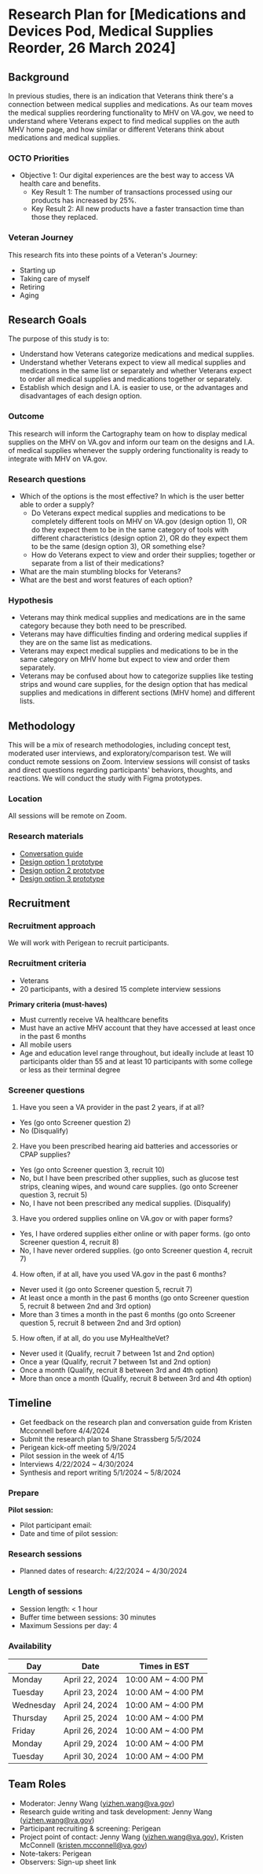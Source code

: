 # Research Plan for [Medications and Devices Pod, Medical Supplies Reorder, 26 March 2024]

## Background

In previous studies, there is an indication that Veterans think there's a connection between medical supplies and medications. As our team moves the medical supplies reordering functionality to MHV on VA.gov, we need to understand where Veterans expect to find medical supplies on the auth MHV home page, and how similar or different Veterans think about medications and medical supplies. 

### OCTO Priorities 

- Objective 1: Our digital experiences are the best way to access VA health care and benefits.
	- Key Result 1: The number of transactions processed using our products has increased by 25%.
 	- Key Result 2: All new products have a faster transaction time than those they replaced.

### Veteran Journey

This research fits into these points of a Veteran's Journey:

- Starting up
- Taking care of myself
- Retiring
- Aging

## Research Goals	

The purpose of this study is to: 

- Understand how Veterans categorize medications and medical supplies.
- Understand whether Veterans expect to view all medical supplies and medications in the same list or separately and whether Veterans expect to order all medical supplies and medications together or separately.
- Establish which design and I.A. is easier to use, or the advantages and disadvantages of each design option.


### Outcome

This research will inform the Cartography team on how to display medical supplies on the MHV on VA.gov and inform our team on the designs and I.A. of medical supplies whenever the supply ordering functionality is ready to integrate with MHV on VA.gov. 

### Research questions

- Which of the options is the most effective? In which is the user better able to order a supply? 
  	- Do Veterans expect medical supplies and medications to be completely different tools on MHV on VA.gov (design option 1), OR do they expect them to be in the same category of tools with different characteristics (design option 2), OR do they expect them to be the same (design option 3), OR something else?
  	- How do Veterans expect to view and order their supplies; together or separate from a list of their medications?
- What are the main stumbling blocks for Veterans?
- What are the best and worst features of each option? 

### Hypothesis

- Veterans may think medical supplies and medications are in the same category because they both need to be prescribed.
- Veterans may have difficulties finding and ordering medical supplies if they are on the same list as medications.
- Veterans may expect medical supplies and medications to be in the same category on MHV home but expect to view and order them separately.
- Veterans may be confused about how to categorize supplies like testing strips and wound care supplies, for the design option that has medical supplies and medications in different sections (MHV home) and different lists. 

## Methodology	

This will be a mix of research methodologies, including concept test, moderated user interviews, and exploratory/comparison test. We will conduct remote sessions on Zoom. Interview sessions will consist of tasks and direct questions regarding participants' behaviors, thoughts, and reactions. We will conduct the study with Figma prototypes. 

### Location

All sessions will be remote on Zoom.

### Research materials 

- [Conversation guide](https://github.com/department-of-veterans-affairs/va.gov-team/blob/master/products/health-care/supply-reordering-tool/research/2024-04-Meds%20and%20supplies%20concept%20testing/Conversation%20guide.md)
- [Design option 1 prototype](https://www.figma.com/proto/o9zkSuKTzHm9eQqHTEN1iz/Medical-supplies-reorder?page-id=505%3A53042&type=design&node-id=505-53043&viewport=315%2C661%2C0.34&t=v2HTVy1zki0uT7TU-9&scaling=min-zoom&starting-point-node-id=505%3A53043&show-proto-sidebar=1)
- [Design option 2 prototype](https://www.figma.com/proto/o9zkSuKTzHm9eQqHTEN1iz/Medical-supplies-reorder?page-id=505%3A53042&type=design&node-id=505-54298&viewport=315%2C661%2C0.34&t=v2HTVy1zki0uT7TU-9&scaling=min-zoom&starting-point-node-id=505%3A54298&show-proto-sidebar=1)
- [Design option 3 prototype](https://www.figma.com/proto/o9zkSuKTzHm9eQqHTEN1iz/Medical-supplies-reorder?page-id=505%3A53042&type=design&node-id=505-55328&viewport=315%2C661%2C0.34&t=v2HTVy1zki0uT7TU-9&scaling=min-zoom&starting-point-node-id=505%3A55328&show-proto-sidebar=1)

	
## Recruitment	

### Recruitment approach

We will work with Perigean to recruit participants. 

### Recruitment criteria

- Veterans
- 20 participants, with a desired 15 complete interview sessions

**Primary criteria (must-haves)**

- Must currently receive VA healthcare benefits
- Must have an active MHV account that they have accessed at least once in the past 6 months
- All mobile users
- Age and education level range throughout, but ideally include at least 10 participants older than 55 and at least 10 participants with some college or less as their terminal degree

### Screener questions

1. Have you seen a VA provider in the past 2 years, if at all? 

* Yes (go onto Screener question 2)
* No (Disqualify)

2. Have you been prescribed hearing aid batteries and accessories or CPAP supplies?

* Yes (go onto Screener question 3, recruit 10)
* No, but I have been prescribed other supplies, such as glucose test strips, cleaning wipes, and wound care supplies. (go onto Screener question 3, recruit 5)
* No, I have not been prescribed any medical supplies. (Disqualify)

3. Have you ordered supplies online on VA.gov or with paper forms? 

* Yes, I have ordered supplies either online or with paper forms. (go onto Screener question 4, recruit 8)
* No, I have never ordered supplies. (go onto Screener question 4, recruit 7)

4. How often, if at all, have you used VA.gov in the past 6 months?
   
* Never used it (go onto Screener question 5, recruit 7)
* At least once a month in the past 6 months (go onto Screener question 5, recruit 8 between 2nd and 3rd option)
* More than 3 times a month in the past 6 months (go onto Screener question 5, recruit 8 between 2nd and 3rd option)

5. How often, if at all, do you use MyHealtheVet?

* Never used it (Qualify, recruit 7 between 1st and 2nd option)
* Once a year (Qualify, recruit 7 between 1st and 2nd option)
* Once a month (Qualify, recruit 8 between 3rd and 4th option)
* More than once a month (Qualify, recruit 8 between 3rd and 4th option)

## Timeline

- Get feedback on the research plan and conversation guide from Kristen Mcconnell before 4/4/2024
- Submit the research plan to Shane Strassberg 5/5/2024
- Perigean kick-off meeting 5/9/2024
- Pilot session in the week of 4/15
- Interviews 4/22/2024 ~ 4/30/2024
- Synthesis and report writing 5/1/2024 ~ 5/8/2024 

### Prepare

**Pilot session:**
* Pilot participant email:
* Date and time of pilot session: 

### Research sessions

* Planned dates of research: 4/22/2024 ~ 4/30/2024

### Length of sessions
* Session length: < 1 hour
* Buffer time between sessions: 30 minutes
* Maximum Sessions per day: 4

### Availability

| Day      | Date        | Times in EST |
| ---------| ----------- |  ------- |
| Monday | April 22, 2024 | 10:00 AM ~ 4:00 PM  |
| Tuesday | April 23, 2024 | 10:00 AM ~ 4:00 PM  |
| Wednesday | April 24, 2024 | 10:00 AM ~ 4:00 PM |
| Thursday | April 25, 2024 | 10:00 AM ~ 4:00 PM |
| Friday | April 26, 2024 | 10:00 AM ~ 4:00 PM  |
| Monday | April 29, 2024 | 10:00 AM ~ 4:00 PM  |
| Tuesday | April 30, 2024 | 10:00 AM ~ 4:00 PM |

	
## Team Roles	
	
- Moderator: Jenny Wang (yizhen.wang@va.gov)	
- Research guide writing and task development: Jenny Wang (yizhen.wang@va.gov)	
- Participant recruiting & screening: Perigean	
- Project point of contact: Jenny Wang (yizhen.wang@va.gov), Kristen McConnell (kristen.mcconnell@va.gov)	
- Note-takers: Perigean
- Observers: Sign-up sheet link	

